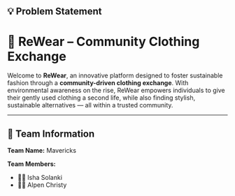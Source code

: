 ## 💡 Problem Statement
# 👕 ReWear – Community Clothing Exchange

Welcome to **ReWear**, an innovative platform designed to foster sustainable fashion through a **community-driven clothing exchange**. With environmental awareness on the rise, ReWear empowers individuals to give their gently used clothing a second life, while also finding stylish, sustainable alternatives — all within a trusted community.

---

## 🧠 Team Information

**Team Name:** Mavericks

**Team Members:**
- 👩‍💻 Isha Solanki
- 👨‍💻 Alpen Christy
